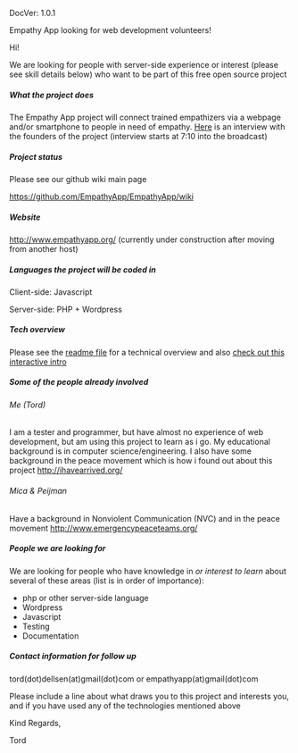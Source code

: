 DocVer: 1.0.1


Empathy App looking for web development volunteers!


Hi!

We are looking for people with server-side experience or interest (please see skill details below) who want to be part of this free open source project

##### What the project does
The Empathy App project will connect trained empathizers via a webpage and/or smartphone to people in need of empathy. [Here](http://mettacenter.org/wp-content/uploads/2014/08/Peace-Paradigm-Radio-Aug-22-2014.mp3) is an interview with the founders of the project (interview starts at 7:10 into the broadcast)

##### Project status

Please see our github wiki main page

https://github.com/EmpathyApp/EmpathyApp/wiki

##### Website
http://www.empathyapp.org/
(currently under construction after moving from another host)

##### Languages the project will be coded in
Client-side: Javascript

Server-side: PHP + Wordpress

##### Tech overview

Please see the [readme file](../../README.md) for a technical overview and also [check out this interactive intro](../intro/interactive-intro.md)


##### Some of the people already involved

###### Me (Tord)

I am a tester and programmer, but have almost no experience of web development, but am using this project to learn as i go. My educational background is in computer science/engineering. I also have some background in the peace movement which is how i found out about this project
http://ihavearrived.org/

###### Mica & Peijman

Have a background in Nonviolent Communication (NVC) and in the peace movement
http://www.emergencypeaceteams.org/

##### People we are looking for
We are looking for people who have knowledge in *or interest to learn* about several of these areas (list is in order of importance):
* php or other server-side language
* Wordpress
* Javascript
* Testing
* Documentation

##### Contact information for follow up
tord(dot)dellsen(at)gmail(dot)com or empathyapp(at)gmail(dot)com

Please include a line about what draws you to this project and interests you, and if you have used any of the technologies mentioned above


Kind Regards,

Tord
